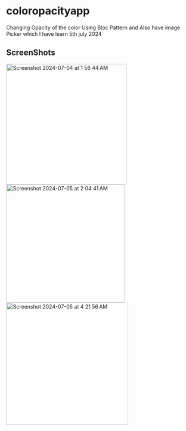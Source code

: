 # coloropacityapp

Changing Opacity of the color Using Bloc Pattern and Also have image Picker which I have learn 5th july 2024

## ScreenShots

<img width="323" alt="Screenshot 2024-07-04 at 1 56 44 AM" src="https://github.com/devpaurakh/Color-Opacity-Changing-App/assets/100192320/8ff22272-10fe-46e6-90b0-2a044a1beeb5">

<img width="317" alt="Screenshot 2024-07-05 at 2 04 41 AM" src="https://github.com/devpaurakh/Color-Opacity-Changing-App/assets/100192320/737d264a-7ee5-45e5-bf2a-1dec0a13cb20">

<img width="327" alt="Screenshot 2024-07-05 at 4 21 56 AM" src="https://github.com/devpaurakh/Color-Opacity-Changing-App/assets/100192320/39ff1719-550a-4505-8dc4-e5514e6b89d7">


